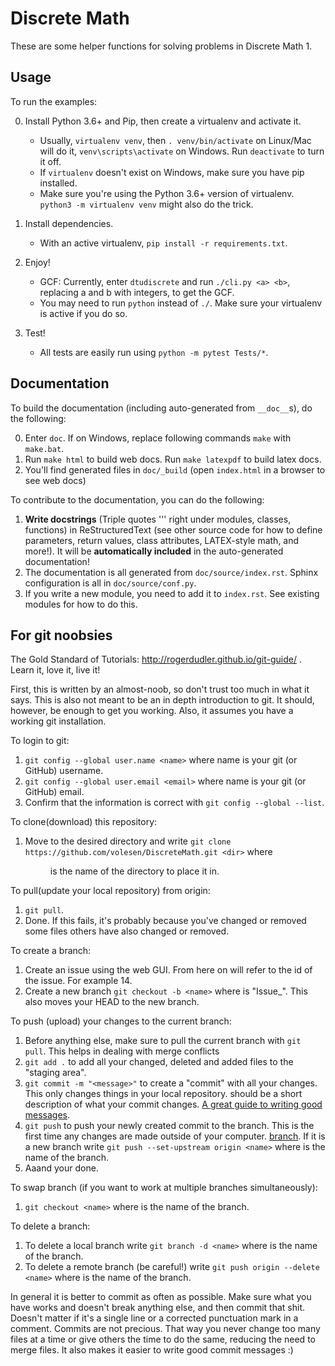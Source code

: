 # Discrete Math

These are some helper functions for solving problems in Discrete Math 1.


## Usage
To run the examples:

0. Install Python 3.6+ and Pip, then create a virtualenv and activate it.
	* Usually, `virtualenv venv`, then `. venv/bin/activate` on Linux/Mac will do it,
	`venv\scripts\activate` on Windows. Run `deactivate` to turn it off.
	* If `virtualenv` doesn't exist on Windows, make sure you have pip installed.
	* Make sure you're using the Python 3.6+ version of virtualenv. `python3 -m virtualenv venv` might also do the trick.

1. Install dependencies.
	* With an active virtualenv, `pip install -r requirements.txt`.

2. Enjoy!
	* GCF: Currently, enter `dtudiscrete` and run `./cli.py <a> <b>`, replacing a and b with integers,
	to get the GCF.
    * You may need to run `python` instead of `./`. Make sure your virtualenv is active if you do so.

3. Test!
	* All tests are easily run using `python -m pytest Tests/*`.

## Documentation
To build the documentation (including auto-generated from `__doc__`s), do the following:

0. Enter `doc`. If on Windows, replace following commands `make` with `make.bat`.
1. Run `make html` to build web docs. Run `make latexpdf` to build latex docs.
2. You'll find generated files in `doc/_build` (open `index.html` in a browser to see web docs)

To contribute to the documentation, you can do the following:

1. **Write docstrings** (Triple quotes ''' right under modules, classes, functions) in ReStructuredText (see other source code for how to define parameters, return values, class attributes, LATEX-style math, and more!). It will be **automatically included** in the auto-generated documentation!
2. The documentation is all generated from `doc/source/index.rst`. Sphinx configuration is all in `doc/source/conf.py`.
3. If you write a new module, you need to add it to `index.rst`. See existing modules for how to do this.

## For git noobsies
The Gold Standard of Tutorials: http://rogerdudler.github.io/git-guide/ . Learn it, love it, live it!

First, this is written by an almost-noob, so don't trust too much in what it says. This is also not meant to be an in depth introduction to git. It should, however, be enough to get you working. Also, it assumes you have a working git installation.

To login to git:
   1. `git config --global user.name <name>` where name is your git (or GitHub) username.
   2. `git config --global user.email <email>` where name is your git (or GitHub) email.
   3. Confirm that the information is correct with `git config --global --list`.

To clone(download) this repository:
   1. Move to the desired directory and write `git clone https://github.com/volesen/DiscreteMath.git <dir>` where <dir> is the name of the directory to place it in.

To pull(update your local repository) from origin:
   1. `git pull`.
   2. Done. If this fails, it's probably because you've changed or removed some files others have also changed or removed.

To create a branch:
   1. Create an issue using the web GUI. From here on <id> will refer to the id of the issue. For example 14.
   1. Create a new branch `git checkout -b <name>` where <name> is "Issue_<id>". This also moves your HEAD to the new branch.

To push (upload) your changes to the current branch:
   1. Before anything else, make sure to pull the current branch with `git pull`. This helps in dealing with merge conflicts
   2. `git add .` to add all your changed, deleted and added files to the "staging area".
   3. `git commit -m "<message>"` to create a "commit" with all your changes. This only changes things in your local repository. <message> should be a short description of what your commit changes. [A great guide to writing good messages](https://chris.beams.io/posts/git-commit/).
   4. `git push` to push your newly created commit to the branch. This is the first time any changes are made outside of your computer. [branch](https://git-scm.com/book/en/v2/Git-Branching-Basic-Branching-and-Merging). If it is a new branch write `git push --set-upstream origin <name>` where <name> is the name of the branch.
   5. Aaand your done.

To swap branch (if you want to work at multiple branches simultaneously):
   1. `git checkout <name>` where <name> is the name of the branch.

To delete a branch:
   1. To delete a local branch write `git branch -d <name>` where <name> is the name of the branch.
   1. To delete a remote branch (be careful!) write `git push origin --delete <name>` where <name> is the name of the branch.

In general it is better to commit as often as possible. Make sure what you have works and doesn't break anything else, and then commit that shit. Doesn't matter if it's a single line or a corrected punctuation mark in a comment. Commits are not precious. That way you never change too many files at a time or give others the time to do the same, reducing the need to merge files. It also makes it easier to write good commit messages :)
